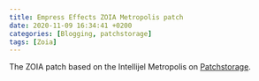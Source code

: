 ```yaml
---
title: Empress Effects ZOIA Metropolis patch
date: 2020-11-09 16:34:41 +0200
categories: [Blogging, patchstorage]
tags: [Zoia]
---
```


The ZOIA patch based on the Intellijel Metropolis on <a href="https://patchstorage.com/author/snowdeaf/">Patchstorage</a>.

